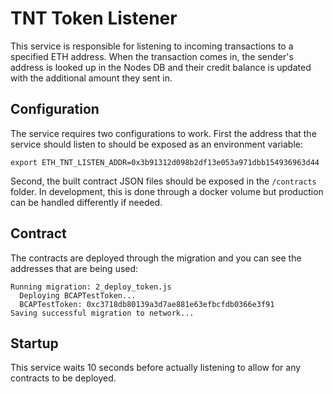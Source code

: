 # TNT Token Listener

This service is responsible for listening to incoming transactions to a specified ETH address.  When the transaction comes in, the sender's address is looked up in the Nodes DB and their credit balance is updated with the additional amount they sent in.

## Configuration

The service requires two configurations to work.  First the address that the service should listen to should be exposed as an environment variable:
```
export ETH_TNT_LISTEN_ADDR=0x3b91312d098b2df13e053a971dbb154936963d44
```

Second, the built contract JSON files should be exposed in the `/contracts` folder.  In development, this is done through a docker volume but production can be handled differently if needed.

## Contract

The contracts are deployed through the migration and you can see the addresses that are being used:

```
Running migration: 2_deploy_token.js
  Deploying BCAPTestToken...
  BCAPTestToken: 0xc3718db80139a3d7ae881e63efbcfdb0366e3f91
Saving successful migration to network...
```

## Startup

This service waits 10 seconds before actually listening to allow for any contracts to be deployed.